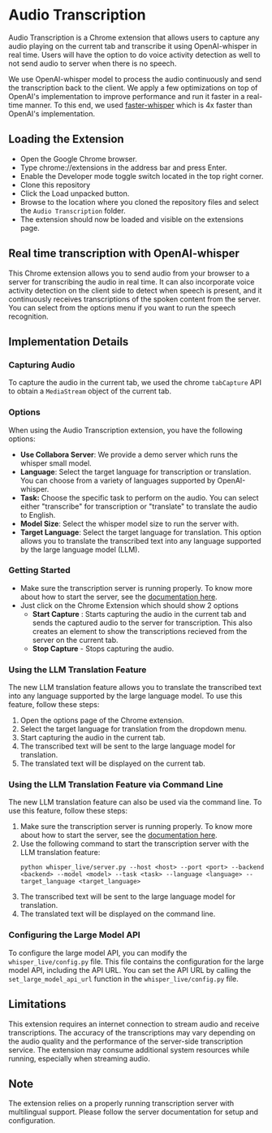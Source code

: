 # Audio Transcription

Audio Transcription is a Chrome extension that allows users to capture any audio playing on the current tab and transcribe it using OpenAI-whisper in real time. Users will have the option to do voice activity detection as well to not send audio to server when there is no speech.

We use OpenAI-whisper model to process the audio continuously and send the transcription back to the client. We apply a few optimizations on top of OpenAI's implementation to improve performance and run it faster in a real-time manner. To this end, we used [faster-whisper](https://github.com/guillaumekln/faster-whisper) which is 4x faster than OpenAI's implementation.

## Loading the Extension
- Open the Google Chrome browser.
- Type chrome://extensions in the address bar and press Enter.
- Enable the Developer mode toggle switch located in the top right corner.
- Clone this repository
- Click the Load unpacked button.
- Browse to the location where you cloned the repository files and select the ```Audio Transcription``` folder.
- The extension should now be loaded and visible on the extensions page.


## Real time transcription with OpenAI-whisper
This Chrome extension allows you to send audio from your browser to a server for transcribing the audio in real time. It can also incorporate voice activity detection on the client side to detect when speech is present, and it continuously receives transcriptions of the spoken content from the server. You can select from the options menu if you want to run the speech recognition.


## Implementation Details

### Capturing Audio
To capture the audio in the current tab, we used the chrome `tabCapture` API to obtain a `MediaStream` object of the current tab.

### Options
When using the Audio Transcription extension, you have the following options:
 - **Use Collabora Server**: We provide a demo server which runs the whisper small model.
 - **Language**: Select the target language for transcription or translation. You can choose from a variety of languages supported by OpenAI-whisper.
 - **Task:** Choose the specific task to perform on the audio. You can select either "transcribe" for transcription or "translate" to translate the audio to English.
 - **Model Size**: Select the whisper model size to run the server with.
 - **Target Language**: Select the target language for translation. This option allows you to translate the transcribed text into any language supported by the large language model (LLM).

### Getting Started
- Make sure the transcription server is running properly. To know more about how to start the server, see the [documentation here](https://github.com/collabora/whisper-live).
- Just click on the Chrome Extension which should show 2 options
  - **Start Capture** : Starts capturing the audio in the current tab and sends the captured audio to the server for transcription. This also creates an element to show the transcriptions recieved from the server on the current tab.
  - **Stop Capture** - Stops capturing the audio.

### Using the LLM Translation Feature
The new LLM translation feature allows you to translate the transcribed text into any language supported by the large language model. To use this feature, follow these steps:
1. Open the options page of the Chrome extension.
2. Select the target language for translation from the dropdown menu.
3. Start capturing the audio in the current tab.
4. The transcribed text will be sent to the large language model for translation.
5. The translated text will be displayed on the current tab.

### Using the LLM Translation Feature via Command Line
The new LLM translation feature can also be used via the command line. To use this feature, follow these steps:
1. Make sure the transcription server is running properly. To know more about how to start the server, see the [documentation here](https://github.com/collabora/whisper-live).
2. Use the following command to start the transcription server with the LLM translation feature:
   ```
   python whisper_live/server.py --host <host> --port <port> --backend <backend> --model <model> --task <task> --language <language> --target_language <target_language>
   ```
3. The transcribed text will be sent to the large language model for translation.
4. The translated text will be displayed on the command line.

### Configuring the Large Model API
To configure the large model API, you can modify the `whisper_live/config.py` file. This file contains the configuration for the large model API, including the API URL. You can set the API URL by calling the `set_large_model_api_url` function in the `whisper_live/config.py` file.

## Limitations
This extension requires an internet connection to stream audio and receive transcriptions. The accuracy of the transcriptions may vary depending on the audio quality and the performance of the server-side transcription service. The extension may consume additional system resources while running, especially when streaming audio.

## Note
The extension relies on a properly running transcription server with multilingual support. Please follow the server documentation for setup and configuration.
